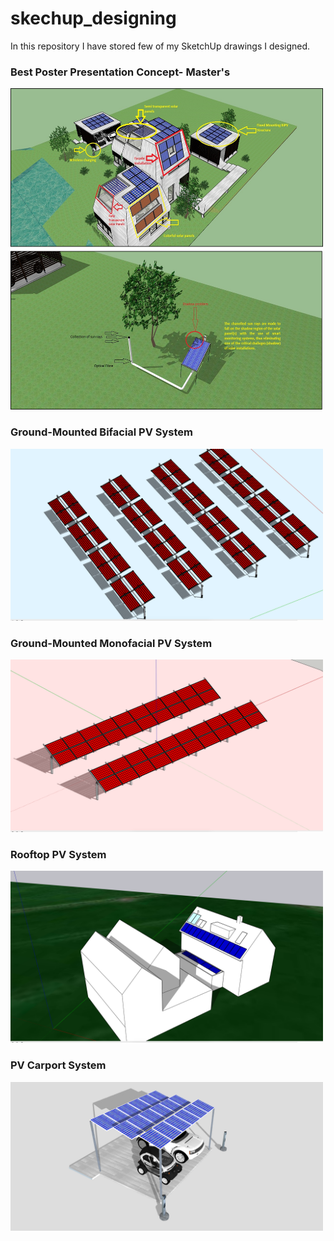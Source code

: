 # skechup_designing

In this repository I have stored few of my SketchUp drawings I designed.

### Best Poster Presentation Concept- Master's
<img src= "images/BIPV%20concept.png" width="500"  > 

### Ground-Mounted Bifacial PV System
<img src= "images/Screenshot 2020-06-29 at 17.31.40.png" width="500"  > 

### Ground-Mounted Monofacial PV System
<img src= "images/Screenshot 2020-06-29 at 17.33.33.png" width="500"  > 

### Rooftop PV System
<img src= "images/Screenshot 2020-06-29 at 17.35.36.png" width="500"  > 

### PV Carport System
<img src= "images/carparking2.png" width="500"  > 
